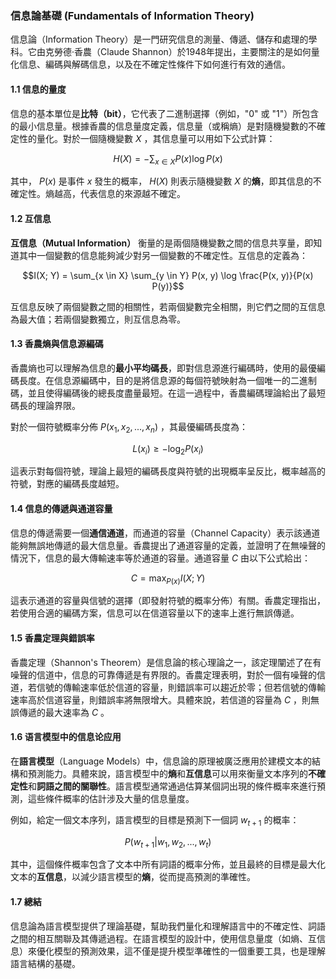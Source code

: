 ### 信息論基礎 (Fundamentals of Information Theory)

信息論（Information Theory）是一門研究信息的測量、傳遞、儲存和處理的學科。它由克勞德·香農（Claude Shannon）於1948年提出，主要關注的是如何量化信息、編碼與解碼信息，以及在不確定性條件下如何進行有效的通信。

#### 1.1 信息的量度

信息的基本單位是**比特（bit）**，它代表了二進制選擇（例如，"0" 或 "1"）所包含的最小信息量。根據香農的信息量度定義，信息量（或稱熵）是對隨機變數的不確定性的量化。對於一個隨機變數  $`X`$  ，其信息量可以用如下公式計算：


$$H(X) = - \sum_{x \in X} P(x) \log P(x)$$


其中， $`P(x)`$  是事件  $`x`$  發生的概率， $`H(X)`$  則表示隨機變數  $`X`$  的**熵**，即其信息的不確定性。熵越高，代表信息的來源越不確定。

#### 1.2 互信息

**互信息（Mutual Information）** 衡量的是兩個隨機變數之間的信息共享量，即知道其中一個變數的信息能夠減少對另一個變數的不確定性。互信息的定義為：


$$I(X; Y) = \sum_{x \in X} \sum_{y \in Y} P(x, y) \log \frac{P(x, y)}{P(x) P(y)}$$


互信息反映了兩個變數之間的相關性，若兩個變數完全相關，則它們之間的互信息為最大值；若兩個變數獨立，則互信息為零。

#### 1.3 香農熵與信息源編碼

香農熵也可以理解為信息的**最小平均碼長**，即對信息源進行編碼時，使用的最優編碼長度。在信息源編碼中，目的是將信息源的每個符號映射為一個唯一的二進制碼，並且使得編碼後的總長度盡量最短。在這一過程中，香農編碼理論給出了最短碼長的理論界限。

對於一個符號概率分佈  $`P(x_1, x_2, ..., x_n)`$ ，其最優編碼長度為：


$$L(x_i) \geq - \log_2 P(x_i)$$


這表示對每個符號，理論上最短的編碼長度與符號的出現概率呈反比，概率越高的符號，對應的編碼長度越短。

#### 1.4 信息的傳遞與通道容量

信息的傳遞需要一個**通信通道**，而通道的容量（Channel Capacity）表示該通道能夠無誤地傳遞的最大信息量。香農提出了通道容量的定義，並證明了在無噪聲的情況下，信息的最大傳輸速率等於通道的容量。通道容量  $`C`$  由以下公式給出：


$$C = \max_{P(x)} I(X; Y)$$


這表示通道的容量與信號的選擇（即發射符號的概率分佈）有關。香農定理指出，若使用合適的編碼方案，信息可以在信道容量以下的速率上進行無誤傳遞。

#### 1.5 香農定理與錯誤率

香農定理（Shannon's Theorem）是信息論的核心理論之一，該定理闡述了在有噪聲的信道中，信息的可靠傳遞是有界限的。香農定理表明，對於一個有噪聲的信道，若信號的傳輸速率低於信道的容量，則錯誤率可以趨近於零；但若信號的傳輸速率高於信道容量，則錯誤率將無限增大。具體來說，若信道的容量為  $`C`$ ，則無誤傳遞的最大速率為  $`C`$ 。

#### 1.6 语言模型中的信息论应用

在**語言模型**（Language Models）中，信息論的原理被廣泛應用於建模文本的結構和預測能力。具體來說，語言模型中的**熵**和**互信息**可以用來衡量文本序列的**不確定性**和**詞語之間的關聯性**。語言模型通常通過估算某個詞出現的條件概率來進行預測，這些條件概率的估計涉及大量的信息量度。

例如，給定一個文本序列，語言模型的目標是預測下一個詞  $`w_{t+1}`$  的概率：


$$P(w_{t+1} | w_1, w_2, ..., w_t)$$


其中，這個條件概率包含了文本中所有詞語的概率分佈，並且最終的目標是最大化文本的**互信息**，以減少語言模型的**熵**，從而提高預測的準確性。

#### 1.7 總結

信息論為語言模型提供了理論基礎，幫助我們量化和理解語言中的不確定性、詞語之間的相互關聯及其傳遞過程。在語言模型的設計中，使用信息量度（如熵、互信息）來優化模型的預測效果，這不僅是提升模型準確性的一個重要工具，也是理解語言結構的基礎。